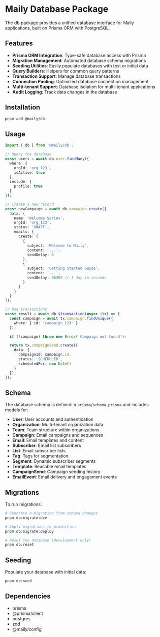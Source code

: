 # Maily Database Package

The db package provides a unified database interface for Maily applications, built on Prisma ORM with PostgreSQL.

## Features

- **Prisma ORM Integration**: Type-safe database access with Prisma
- **Migration Management**: Automated database schema migrations
- **Seeding Utilities**: Easily populate databases with test or initial data
- **Query Builders**: Helpers for common query patterns
- **Transaction Support**: Manage database transactions
- **Connection Pooling**: Optimized database connection management
- **Multi-tenant Support**: Database isolation for multi-tenant applications
- **Audit Logging**: Track data changes in the database

## Installation

```bash
pnpm add @maily/db
```

## Usage

```typescript
import { db } from '@maily/db';

// Query the database
const users = await db.user.findMany({
  where: {
    orgId: 'org_123',
    isActive: true
  },
  include: {
    profile: true
  }
});

// Create a new record
const newCampaign = await db.campaign.create({
  data: {
    name: 'Welcome Series',
    orgId: 'org_123',
    status: 'DRAFT',
    emails: {
      create: [
        {
          subject: 'Welcome to Maily',
          content: '...',
          sendDelay: 0
        },
        {
          subject: 'Getting Started Guide',
          content: '...',
          sendDelay: 86400 // 1 day in seconds
        }
      ]
    }
  }
});

// Use transactions
const result = await db.$transaction(async (tx) => {
  const campaign = await tx.campaign.findUnique({
    where: { id: 'campaign_123' }
  });

  if (!campaign) throw new Error('Campaign not found');

  return tx.campaignSend.create({
    data: {
      campaignId: campaign.id,
      status: 'SCHEDULED',
      scheduledFor: new Date()
    }
  });
});
```

## Schema

The database schema is defined in `prisma/schema.prisma` and includes models for:

- **User**: User accounts and authentication
- **Organization**: Multi-tenant organization data
- **Team**: Team structure within organizations
- **Campaign**: Email campaigns and sequences
- **Email**: Email templates and content
- **Subscriber**: Email list subscribers
- **List**: Email subscriber lists
- **Tag**: Tags for segmentation
- **Segment**: Dynamic subscriber segments
- **Template**: Reusable email templates
- **CampaignSend**: Campaign sending history
- **EmailEvent**: Email delivery and engagement events

## Migrations

To run migrations:

```bash
# Generate a migration from schema changes
pnpm db:migrate:dev

# Apply migrations to production
pnpm db:migrate:deploy

# Reset the database (development only)
pnpm db:reset
```

## Seeding

Populate your database with initial data:

```bash
pnpm db:seed
```

## Dependencies

- prisma
- @prisma/client
- postgres
- zod
- @maily/config
